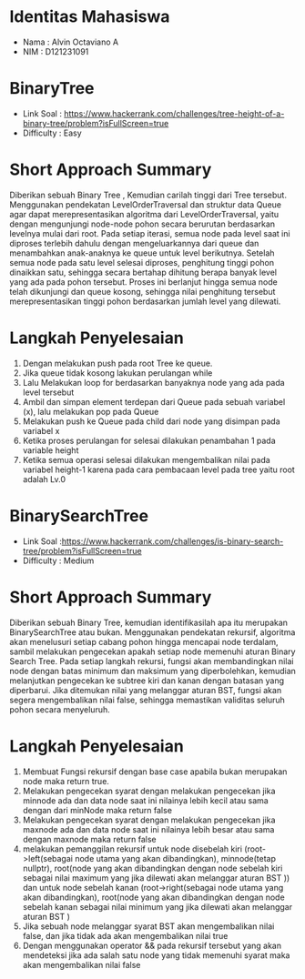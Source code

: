# Identitas Mahasiswa
- Nama : Alvin Octaviano A
- NIM  : D121231091
# BinaryTree
- Link Soal : https://www.hackerrank.com/challenges/tree-height-of-a-binary-tree/problem?isFullScreen=true 
- Difficulty : Easy 

# Short Approach Summary
Diberikan sebuah Binary Tree , Kemudian carilah tinggi dari Tree tersebut.
Menggunakan pendekatan LevelOrderTraversal dan struktur data Queue agar dapat merepresentasikan algoritma dari LevelOrderTraversal, yaitu dengan mengunjungi node-node pohon secara berurutan berdasarkan levelnya mulai dari root. Pada setiap iterasi, semua node pada level saat ini diproses terlebih dahulu dengan mengeluarkannya dari queue dan menambahkan anak-anaknya ke queue untuk level berikutnya. Setelah semua node pada satu level selesai diproses, penghitung tinggi pohon dinaikkan satu, sehingga secara bertahap dihitung berapa banyak level yang ada pada pohon tersebut. Proses ini berlanjut hingga semua node telah dikunjungi dan queue kosong, sehingga nilai penghitung tersebut merepresentasikan tinggi pohon berdasarkan jumlah level yang dilewati.

# Langkah Penyelesaian
1. Dengan melakukan push pada root Tree ke queue.
2. Jika queue tidak kosong lakukan perulangan while
3. Lalu Melakukan loop for berdasarkan banyaknya node yang ada pada level tersebut
4. Ambil dan simpan element terdepan dari Queue pada sebuah variabel (x), lalu melakukan pop pada Queue
5. Melakukan push ke Queue pada child dari node yang disimpan pada variabel x
6. Ketika proses perulangan for selesai dilakukan penambahan 1 pada variable height
7. Ketika semua operasi selesai dilakukan mengembalikan nilai pada variabel height-1 karena pada cara pembacaan level pada tree yaitu root adalah Lv.0

# BinarySearchTree
- Link Soal :https://www.hackerrank.com/challenges/is-binary-search-tree/problem?isFullScreen=true
- Difficulty : Medium

# Short Approach Summary
Diberikan sebuah Binary Tree, kemudian identifikasilah apa itu merupakan BinarySearchTree atau bukan.
Menggunakan pendekatan rekursif, algoritma akan menelusuri setiap cabang pohon hingga mencapai node terdalam, sambil melakukan pengecekan apakah setiap node memenuhi aturan Binary Search Tree. Pada setiap langkah rekursi, fungsi akan membandingkan nilai node dengan batas minimum dan maksimum yang diperbolehkan, kemudian melanjutkan pengecekan ke subtree kiri dan kanan dengan batasan yang diperbarui. Jika ditemukan nilai yang melanggar aturan BST, fungsi akan segera mengembalikan nilai false, sehingga memastikan validitas seluruh pohon secara menyeluruh.

# Langkah Penyelesaian
1. Membuat Fungsi rekursif dengan base case apabila bukan merupakan node maka return true.
2. Melakukan pengecekan syarat dengan melakukan pengecekan jika minnode ada dan  data node saat ini nilainya lebih kecil atau sama dengan dari minNode maka return false
3. Melakukan pengecekan syarat dengan melakukan pengecekan jika maxnode ada dan data node saat ini nilainya lebih besar atau sama dengan maxnode maka return false
4. melakukan pemanggilan rekursif untuk node disebelah kiri (root->left(sebagai node utama yang akan dibandingkan), minnode(tetap nullptr), root(node yang akan dibandingkan dengan node sebelah kiri sebagai nilai maximum yang jika dilewati akan melanggar aturan BST )) dan untuk node sebelah kanan (root->right(sebagai node utama yang akan dibandingkan), root(node yang akan dibandingkan dengan node sebelah kanan sebagai nilai minimum yang jika dilewati akan melanggar aturan BST )
5. Jika sebuah node melanggar syarat BST akan mengembalikan nilai false, dan jika tidak ada akan mengembalikan  nilai true
6. Dengan menggunakan operator && pada rekursif tersebut yang akan mendeteksi jika ada salah satu node yang tidak memenuhi syarat maka akan mengembalikan nilai false
